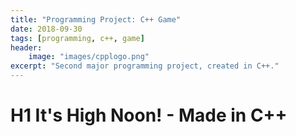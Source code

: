 ```yaml
---
title: "Programming Project: C++ Game"
date: 2018-09-30
tags: [programming, c++, game]
header:
    image: "images/cpplogo.png"
excerpt: "Second major programming project, created in C++."
---
```


# H1 It's High Noon! - Made in C++